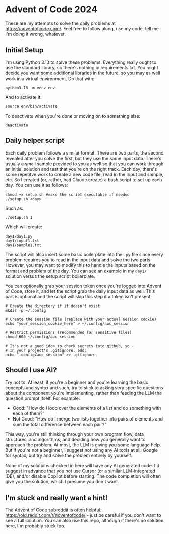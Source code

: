 # Advent of Code 2024

These are my attempts to solve the daily problems at https://adventofcode.com/. Feel free to follow along, use my code, tell me I'm doing it wrong, whatever.

## Initial Setup

I'm using Python 3.13 to solve these problems. Everything really ought to use the standard library, so there's nothing in requirements.txt. You might decide you want some additional libraries in the future, so you may as well work in a virtual environment. Do that with:

```
python3.13 -m venv env
```

And to activate it:

```
source env/bin/activate
```

To deactivate when you're done or moving on to something else:

```
deactivate
```

## Daily helper script

Each daily problem follows a similar format. There are two parts, the second revealed after you solve the first, but they use the same input data. There's usually a small sample provided to you as well so that you can work through an initial solution and test that you're on the right track. Each day, there's some repetitve work to create a new code file, read in the input and sample, etc. So I created (or, rather, had Claude create) a bash script to set up each day. You can use it as follows:

```
chmod +x setup.sh #make the script executable if needed
./setup.sh <day>
```

Such as:
```
./setup.sh 1
```

Which will create:
```
day1/day1.py
day1/input1.txt
day1/sample1.txt
```
The script will also insert some basic boilerplate into the `.py` file since every problem requires you to read in the input data and solve the two parts. However, you may want to modify this to handle the inputs based on the format and problem of the day. You can see an example in my `day1/` solution versus the setup script boilerplate.

You can optionally grab your session token once you're logged into Advent of Code, store it, and let the script grab the daily input data as well. This part is optional and the script will skip this step if a token isn't present.

```
# Create the directory if it doesn't exist
mkdir -p ~/.config

# Create the session file (replace with your actual session cookie)
echo "your_session_cookie_here" > ~/.config/aoc_session

# Restrict permissions (recommended for sensitive files)
chmod 600 ~/.config/aoc_session

# It's not a good idea to check secrets into github, so -
# In your project's .gitignore, add:
echo ".config/aoc_session" >> .gitignore
```


## Should I use AI?

Try not to. At least, if you're a beginner and you're learning the basic concepts and syntax and such, try to stick to asking very specific questions about the component you're implementing, rather than feeding the LLM the question prompt itself. For example:

- Good: "How do I loop over the elements of a list and do something with each of them?"
- Not Good: "How do I merge two lists together into pairs of elements and sum the total difference between each pair?"

This way, you're still thinking through your own program flow, data structures, and algorithms, and deciding how you generally want to approach the problem. At most, the LLM is giving you some language help. But if you're not a beginner, I suggest not using any AI tools at all. Google for syntax, but try and solve the problem entirely by yourself.

None of my solutions checked in here will have any AI generated code. I'd suggest in advance that you not use Cursor (or a similar LLM-integrated IDE), and/or disable Copilot before starting. The code completion will often give you the solution, which I presume you don't want.

## I'm stuck and really want a hint!

The Advent of Code subreddit is often helpful: https://old.reddit.com/r/adventofcode/ - just be careful if you don't want to see a full solution. You can also use this repo, although if there's no solution here, I'm probably stuck too.
